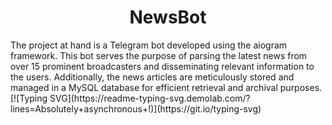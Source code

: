 <h1 align="center">NewsBot</h1>
The project at hand is a Telegram bot developed using the aiogram framework. This bot serves the purpose of parsing the latest news from over 15 prominent broadcasters and disseminating relevant information to the users. Additionally, the news articles are meticulously stored and managed in a MySQL database for efficient retrieval and archival purposes. 
[![Typing SVG](https://readme-typing-svg.demolab.com/?lines=Absolutely+asynchronous+!)](https://git.io/typing-svg)
